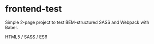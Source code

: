 # frontend-test
Simple 2-page project to test BEM-structured SASS and Webpack with Babel. 

HTML5 / SASS / ES6
